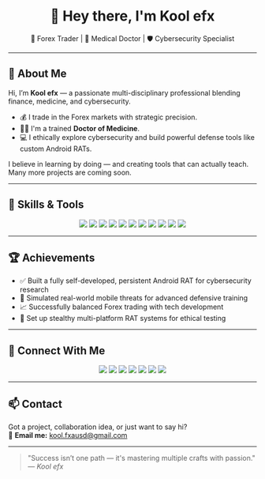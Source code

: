 <h1 align="center">👋 Hey there, I'm Kool efx</h1>

<p align="center">
  🚀 Forex Trader | 🥼 Medical Doctor | 🛡 Cybersecurity Specialist
</p>

---

## 🧠 About Me

Hi, I’m **Kool efx** — a passionate multi-disciplinary professional blending finance, medicine, and cybersecurity.  
- 💰 I trade in the Forex markets with strategic precision.  
- 👨‍⚕️ I'm a trained **Doctor of Medicine**.  
- 💻 I ethically explore cybersecurity and build powerful defense tools like custom Android RATs.

I believe in learning by doing — and creating tools that can actually teach. Many more projects are coming soon.

---

## 🚀 Skills & Tools

<p align="center">
  <img src="https://img.shields.io/badge/Java-ED1D25?style=for-the-badge&logo=java&logoColor=white" />
  <img src="https://img.shields.io/badge/C++-00599C?style=for-the-badge&logo=c%2B%2B&logoColor=white" />
  <img src="https://img.shields.io/badge/Python-14354C?style=for-the-badge&logo=python&logoColor=white" />
  <img src="https://img.shields.io/badge/HTML5-E44D26?style=for-the-badge&logo=html5&logoColor=white" />
  <img src="https://img.shields.io/badge/Hackathon-FF416C?style=for-the-badge&logo=hackaday&logoColor=white" />
  <img src="https://img.shields.io/badge/Linux-000000?style=for-the-badge&logo=linux&logoColor=white" />
  <img src="https://img.shields.io/badge/Android-3DDC84?style=for-the-badge&logo=android&logoColor=white" />
  <img src="https://img.shields.io/badge/Git-F05032?style=for-the-badge&logo=git&logoColor=white" />
  <img src="https://img.shields.io/badge/Bash-4EAA25?style=for-the-badge&logo=gnubash&logoColor=white" />
  <img src="https://img.shields.io/badge/VSCode-007ACC?style=for-the-badge&logo=visualstudiocode&logoColor=white" />
  <img src="https://img.shields.io/badge/Kali%20Linux-557C94?style=for-the-badge&logo=kalilinux&logoColor=white" />
</p>


---

## 🏆 Achievements

- ✅ Built a fully self-developed, persistent Android RAT for cybersecurity research  
- 🎯 Simulated real-world mobile threats for advanced defensive training  
- 📈 Successfully balanced Forex trading with tech development  
- 📡 Set up stealthy multi-platform RAT systems for ethical testing

---

## 🔗 Connect With Me

<p align="center">
  <a href="https://www.instagram.com/kool_efx?igsh=bDBxdDNhcW0wbzVk"><img src="https://img.shields.io/badge/Instagram-%23E4405F.svg?style=for-the-badge&logo=instagram&logoColor=white" /></a>
  <a href="https://youtube.com/@kool_efx?si=D6_wRqELhe6oVTRa"><img src="https://img.shields.io/badge/YouTube-%23FF0000.svg?style=for-the-badge&logo=youtube&logoColor=white" /></a>
  <a href="https://discord.gg/5efFHxVcvh"><img src="https://img.shields.io/badge/Discord-%237289DA.svg?style=for-the-badge&logo=discord&logoColor=white" /></a>
  <a href="https://www.facebook.com/share/1AaSH6urun/"><img src="https://img.shields.io/badge/Facebook-%231877F2.svg?style=for-the-badge&logo=facebook&logoColor=white" /></a>
  <a href="https://www.tiktok.com/@kool_efx"><img src="https://img.shields.io/badge/TikTok-%23000000.svg?style=for-the-badge&logo=tiktok&logoColor=white" /></a>
  <a href="mailto:kool.fxausd@gmail.com"><img src="https://img.shields.io/badge/Gmail-D14836?style=for-the-badge&logo=gmail&logoColor=white" /></a>
  <a href="https://linktr.ee/kool.clever"><img src="https://img.shields.io/badge/Linktree-%2330B980.svg?style=for-the-badge&logo=linktree&logoColor=white" /></a>
</p>

---

## 📫 Contact

Got a project, collaboration idea, or just want to say hi?  
📧 **Email me:** kool.fxausd@gmail.com

---

> "Success isn’t one path — it's mastering multiple crafts with passion." — *Kool efx*
